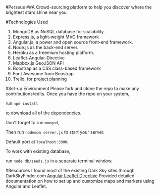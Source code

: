 #Perseus
##A Crowd-sourcing platform to help you discover where the brightest stars shine near you.

#Technologies Used
1. MongoDB as NoSQL database for scalability.
2. Express.js, a light-weight MVC framework
3. Angular.js, a power and open source front-end framework.
4. Node.js as the back-end server.
5. Heroku as a freemium hosting platform.
6. Leaflet-Angular-Directive
7. Mapbox.js GeoJSON API
8. Boostrap as a CSS class-based framework
9. Font Awesome from Boostrap
10. Trello, for project planning

#Set-up Environment
Please fork and clone the repo to make any contributions/edits. Once you have the repo on your system,

run ```npm install```

to download all of the dependencies.

Don't forget to run ```mongod```,


Then run ```nodemon server.js``` to start your server.

Default port at ```localhost:3000```.

To work with existing database,

run ```node db/seeds.js``` in a separate terminal window.

#Resources
I found most of the existing Dark Sky sites through DarkSkyFinder.com
[Angular Leaflet Directive](http://tombatossals.github.io/angular-leaflet-directive) Provided detailed documentation on how to set up and customize maps and markers using Angular and Leaflet.
